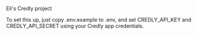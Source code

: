 Eli's Credly project

To set this up, just copy .env.example to .env, and set CREDLY_API_KEY and CREDLY_API_SECRET using your Credly app credentials.
